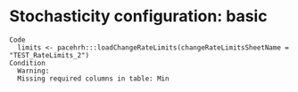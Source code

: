 # Stochasticity configuration: basic

    Code
      limits <- pacehrh:::loadChangeRateLimits(changeRateLimitsSheetName = "TEST_RateLimits_2")
    Condition
      Warning:
      Missing required columns in table: Min

